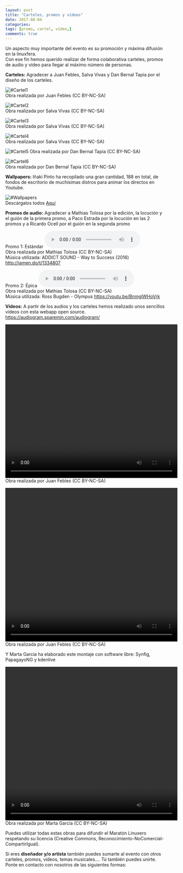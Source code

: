 ```yaml
---
layout: post
title: "Carteles, promos y vídeos"
date: 2017-08-04
categories:
tags: [promo, cartel, vídeo,]
comments: true
---
```

Un aspecto muy importante del evento es su promoción y máxima difusión en la linuxfera.  
Con ese fin hemos querido realizar de forma colaborativa carteles, promos de audio y vídeo para llegar al máximo número de personas.

**Carteles:** Agradecer a Juan Febles, Salva Vivas y Dan Bernal Tapia por el diseño de los carteles.

![#Cartel1](/images/CartelMaratonLinuxero.png)  
Obra realizada por Juan Febles (CC BY-NC-SA)

![#Cartel2](/images/CartelMaratonLinuxero2.png)  
Obra realizada por Salva Vivas (CC BY-NC-SA)


![#Cartel3](/images/CartelMaratonLinuxero3.png)  
Obra realizada por Salva Vivas (CC BY-NC-SA)

![#Cartel4](/images/CartelMaratonLinuxero4.png)  
Obra realizada por Salva Vivas (CC BY-NC-SA)


![#Cartel5](/images/CartelMaratonLinuxero5.png) 
Obra realizada por Dan Bernal Tapia (CC BY-NC-SA)

![#Cartel6](/images/carteldirectosmaratonlinuxero.png)  
Obra realizada por Dan Bernal Tapia (CC BY-NC-SA)

**Wallpapers:** Iñaki Pinto ha recopilado una gran cantidad, 188 en total, de fondos de escritorio de muchísimas distros para animar los directos en Youtube.

![#Wallpapers](/images/wallpapers.png)  
Descárgalos todos [Aquí](https://archive.org/download/WallpaperDistros/Wallpaper_distros.zip)

**Promos de audio:** Agradecer a Mathias Tolosa por la edición, la locución y el guión de la primera promo, a Paco Estrada por la locución en las 2 promos y a Ricardo Ocell por el guión en la segunda promo

Promo 1: Estándar
<audio controls>
  <source src="/images/PromoMaratonLinuxero1.mp3" type="audio/mpeg">
</audio>  
Obra realizada por Mathias Tolosa (CC BY-NC-SA)  
Música utilizada: ADDICT SOUND - Way to Success (2016) <http://jamen.do/t/1334807>

Promo 2: Épica
<audio controls>
  <source src="/images/PromoMaratonLinuxero2.mp3" type="audio/mpeg">
</audio>  
Obra realizada por Mathias Tolosa (CC BY-NC-SA)  
Música utilizada: Ross Bugden - Olympus <https://youtu.be/BnmglWHoVrk> 

**Vídeos:** A partir de los audios y los carteles hemos realizado unos sencillos vídeos con esta webapp open source. <https://audiogram.sparemin.com/audiogram/>

<video src="/images/Promo%20Marat%C3%B3n%20Linuxero1.mp4" width="540" height="480" controls preload></video>  
Obra realizada por Juan Febles (CC BY-NC-SA)


<video src="/images/Promo%20Marat%C3%B3n%20Linuxero2.mp4" width="540" height="480" controls preload></video>  
Obra realizada por Juan Febles (CC BY-NC-SA)

Y Marta García ha elaborado este montaje con software libre: Synfig, PapagayoNG y kdenlive

<video src="/images/Promo%20Marat%C3%B3n%20Linuxero.mp4" width="540" height="480" controls preload></video>  
Obra realizada por Marta García (CC BY-NC-SA)

Puedes utilizar todas estas obras para difundir el Maratón Linuxero respetando su licencia (Creative Commons, Reconocimiento-NoComercial-CompartirIgual). 

Si eres **diseñador y/o artista** también puedes sumarte al evento con otros carteles, promos, vídeos, temas musicales.... Tú también puedes unirte. Ponte en contacto con nosotros de las siguientes formas:

